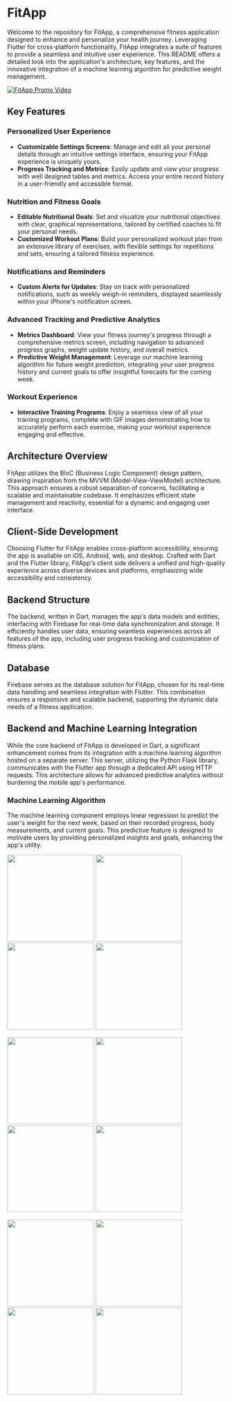 # FitApp

Welcome to the repository for FitApp, a comprehensive fitness application designed to enhance and personalize your health journey. Leveraging Flutter for cross-platform functionality, FitApp integrates a suite of features to provide a seamless and intuitive user experience. This README offers a detailed look into the application's architecture, key features, and the innovative integration of a machine learning algorithm for predictive weight management.

[![FitApp Promo Video](http://img.youtube.com/vi/KT7_-bLirI8/0.jpg)](http://www.youtube.com/watch?v=KT7_-bLirI8)

## Key Features

### Personalized User Experience
- **Customizable Settings Screens**: Manage and edit all your personal details through an intuitive settings interface, ensuring your FitApp experience is uniquely yours.
- **Progress Tracking and Metrics**: Easily update and view your progress with well designed tables and metrics. Access your entire record history in a user-friendly and accessible format.

### Nutrition and Fitness Goals
- **Editable Nutritional Goals**: Set and visualize your nutritional objectives with clear, graphical representations, tailored by certified coaches to fit your personal needs.
- **Customized Workout Plans**: Build your personalized workout plan from an extensive library of exercises, with flexible settings for repetitions and sets, ensuring a tailored fitness experience.

### Notifications and Reminders
- **Custom Alerts for Updates**: Stay on track with personalized notifications, such as weekly weigh-in reminders, displayed seamlessly within your iPhone's notification screen.

### Advanced Tracking and Predictive Analytics
- **Metrics Dashboard**: View your fitness journey's progress through a comprehensive metrics screen, including navigation to advanced progress graphs, weight update history, and overall metrics.
- **Predictive Weight Management**: Leverage our machine learning algorithm for future weight prediction, integrating your user progress history and current goals to offer insightful forecasts for the coming week.

### Workout Experience
- **Interactive Training Programs**: Enjoy a seamless view of all your training programs, complete with GIF images demonstrating how to accurately perform each exercise, making your workout experience engaging and effective.

## Architecture Overview

FitApp utilizes the BloC (Business Logic Component) design pattern, drawing inspiration from the MVVM (Model-View-ViewModel) architecture. This approach ensures a robust separation of concerns, facilitating a scalable and maintainable codebase. It emphasizes efficient state management and reactivity, essential for a dynamic and engaging user interface.

## Client-Side Development

Choosing Flutter for FitApp enables cross-platform accessibility, ensuring the app is available on iOS, Android, web, and desktop. Crafted with Dart and the Flutter library, FitApp's client side delivers a unified and high-quality experience across diverse devices and platforms, emphasizing wide accessibility and consistency.

## Backend Structure

The backend, written in Dart, manages the app's data models and entities, interfacing with Firebase for real-time data synchronization and storage. It efficiently handles user data, ensuring seamless experiences across all features of the app, including user progress tracking and customization of fitness plans.

## Database

Firebase serves as the database solution for FitApp, chosen for its real-time data handling and seamless integration with Flutter. This combination ensures a responsive and scalable backend, supporting the dynamic data needs of a fitness application.

## Backend and Machine Learning Integration

While the core backend of FitApp is developed in Dart, a significant enhancement comes from its integration with a machine learning algorithm hosted on a separate server. This server, utilizing the Python Flask library, communicates with the Flutter app through a dedicated API using HTTP requests. This architecture allows for advanced predictive analytics without burdening the mobile app's performance.

### Machine Learning Algorithm

The machine learning component employs linear regression to predict the user's weight for the next week, based on their recorded progress, body measurements, and current goals. This predictive feature is designed to motivate users by providing personalized insights and goals, enhancing the app's utility.



<p>
  <img src="README/register .PNG" width="200">
  <img src="README/home.PNG" width="200">
  <img src="README/home2.PNG" width="200">
  <img src="README/charts.PNG" width="200">
</p>
<p>
  <img src="README/build_workout_screen.PNG" width="200">
  <img src="README/choose_workout2.PNG" width="200">
  <img src="README/workouts1.PNG" width="200">
  <img src="README/nutritions.PNG" width="200">
</p>
<p>
  <img src="README/basic_info.PNG" width="200">
  <img src="README/notification.PNG" width="200">
  <img src="README/weight_his.PNG" width="200">
  <img src="README/predict_weight.PNG" width="200">
</p>
